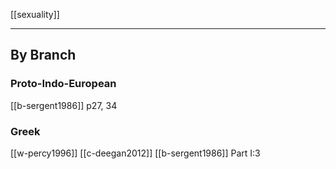 [[sexuality]]

---

## By Branch
### Proto-Indo-European
[[b-sergent1986]] p27, 34
### Greek
[[w-percy1996]]
[[c-deegan2012]]
[[b-sergent1986]] Part I:3